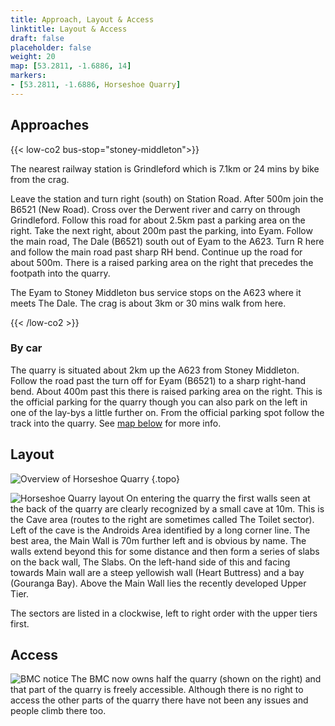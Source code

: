 ```yaml
---
title: Approach, Layout & Access
linktitle: Layout & Access
draft: false
placeholder: false
weight: 20
map: [53.2811, -1.6886, 14]
markers: 
- [53.2811, -1.6886, Horseshoe Quarry]
---
```



## Approaches


{{< low-co2 bus-stop="stoney-middleton">}}

The nearest railway station is Grindleford which is 7.1km or 24 mins by bike from the crag. 

Leave the station and turn right (south) on Station Road. After 500m join the B6521 (New Road). Cross over the Derwent river and carry on through Grindleford. Follow this road for about 2.5km past a parking area on the right. Take the next right, about 200m past the parking, into Eyam. Follow the main road, The Dale (B6521) south out of Eyam to the A623. Turn R here and follow the main road past sharp RH bend. Continue up the road for about 500m. There is a raised parking area on the right that precedes the footpath into the quarry.

The Eyam to Stoney Middleton bus service stops on the A623 where it meets The Dale. The crag is about 3km or 30 mins walk from here.

{{< /low-co2 >}}

### By car

The quarry is situated about 2km up the A623 from Stoney Middleton. Follow the road past the turn off for Eyam (B6521) to a sharp right-hand bend. About 400m past this there is raised parking area on the right. This is the official parking for the quarry though you can also park on the left in one of the lay-bys a little further on. From the official parking spot follow the track into the quarry. See [map below](#map) for more info.

## Layout

![Overview of Horseshoe Quarry](/img/peak/stoney/horseshoe-quarry-overview.jpg "Horeshoe Quarry from the south east")
{.topo}


![Horseshoe Quarry layout](/img/peak/stoney/horseshoe-layout-700px.png)
On entering the quarry the first walls seen at the back of the quarry are clearly recognized by a small cave at 10m. This is the Cave area (routes to the right are sometimes called The Toilet sector). Left of the cave is the Androids Area identified by a long corner line. The best area, the Main Wall is 70m further left and is obvious by name. The walls extend beyond this for some distance and then form a series of slabs on the back wall, The Slabs. On the left-hand side of this and facing towards Main wall are a steep yellowish wall (Heart Buttress) and a bay (Gouranga Bay). Above the Main Wall lies the recently developed Upper Tier.

The sectors are listed in a clockwise, left to right order with the upper tiers first.

## Access

![BMC notice](/img/peak/stoney/horseshoe-bmc-access-400.jpg) The BMC now owns half the quarry (shown on the right) and that part of the quarry is freely accessible. Although there is no right to access the other parts of the quarry there have not been any issues and people climb there too.
